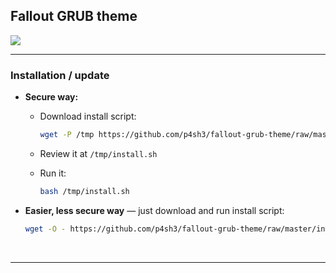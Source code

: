 ## Fallout GRUB theme

![](https://i.imgur.com/7LUYwTn.gif)

---

### Installation / update

- **Secure way:**

  - Download install script:

    ```sh
    wget -P /tmp https://github.com/p4sh3/fallout-grub-theme/raw/master/install.sh
    ```

  - Review it at `/tmp/install.sh`

  - Run it:

    ```sh
    bash /tmp/install.sh
    ```

- **Easier, less secure way** — just download and run install script:

  ```sh
  wget -O - https://github.com/p4sh3/fallout-grub-theme/raw/master/install.sh | bash
  ```

<br>

---
